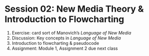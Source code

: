 # Session 02: New Media Theory & Introduction to Flowcharting

1. Exercise: card sort of Manovich’s *Language of New Media* 
2. Discussion: Key concepts in *Language of New Media* 
3. Introduction to flowcharting & pseudocode
4. Assignment: Module 1, Assignment 2 due next class

